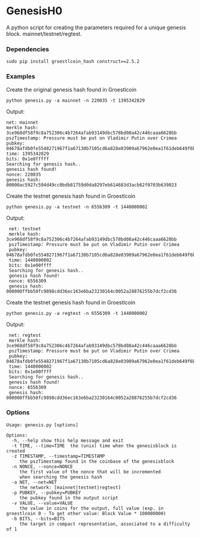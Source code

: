 # GenesisH0
A python script for creating the parameters required for a unique genesis block. mainnet/testnet/regtest.

### Dependencies
    sudo pip install groestlcoin_hash construct==2.5.2

### Examples
Create the original genesis hash found in Groestlcoin

    python genesis.py -a mainnet -n 220035 -t 1395342829
Output:

    net: mainnet
    merkle hash: 3ce968df58f9c8a752306c4b7264afab93149dbc578bd08a42c446caaa6628bb
    pszTimestamp: Pressure must be put on Vladimir Putin over Crimea
    pubkey: 04678afdb0fe5548271967f1a67130b7105cd6a828e03909a67962e0ea1f61deb649f6bc3f4cef38c4f35504e51ec112de5c384df7ba0b8d578a4c702b6bf11d5f
    time: 1395342829
    bits: 0x1e0fffff
    Searching for genesis hash..
    genesis hash found!
    nonce: 220035
    genesis hash: 00000ac5927c594d49cc0bdb81759d0da8297eb614683d3acb62f0703b639023

Create the testnet genesis hash found in Groestlcoin

    python genesis.py -a testnet -n 6556309 -t 1440000002
Output:

     net: testnet
     merkle hash: 3ce968df58f9c8a752306c4b7264afab93149dbc578bd08a42c446caaa6628bb
     pszTimestamp: Pressure must be put on Vladimir Putin over Crimea
     pubkey: 04678afdb0fe5548271967f1a67130b7105cd6a828e03909a67962e0ea1f61deb649f6bc3f4cef38c4f35504e51ec112de5c384df7ba0b8d578a4c702b6bf11d5f
     time: 1440000002
     bits: 0x1e00ffff
     Searching for genesis hash..
     genesis hash found!
     nonce: 6556309
     genesis hash: 000000ffbb50fc9898cdd36ec163e6ba23230164c0052a28876255b7dcf2cd36

Create the testnet genesis hash found in Groestlcoin

    python genesis.py -a regtest -n 6556309 -t 1440000002
Output:

     net: regtest
     merkle hash: 3ce968df58f9c8a752306c4b7264afab93149dbc578bd08a42c446caaa6628bb
     pszTimestamp: Pressure must be put on Vladimir Putin over Crimea
     pubkey: 04678afdb0fe5548271967f1a67130b7105cd6a828e03909a67962e0ea1f61deb649f6bc3f4cef38c4f35504e51ec112de5c384df7ba0b8d578a4c702b6bf11d5f
     time: 1440000002
     bits: 0x1e00ffff
     Searching for genesis hash..
     genesis hash found!
     nonce: 6556309
     genesis hash: 000000ffbb50fc9898cdd36ec163e6ba23230164c0052a28876255b7dcf2cd36

### Options
    Usage: genesis.py [options]

    Options:
      -h, --help show this help message and exit
      -t TIME, --time=TIME  the (unix) time when the genesisblock is created
      -z TIMESTAMP, --timestamp=TIMESTAMP
         the pszTimestamp found in the coinbase of the genesisblock
      -n NONCE, --nonce=NONCE
         the first value of the nonce that will be incremented
         when searching the genesis hash
      -a NET, --net=NET
         the network: [mainnet|testnet|regtest]
      -p PUBKEY, --pubkey=PUBKEY
         the pubkey found in the output script
      -v VALUE, --value=VALUE
         the value in coins for the output, full value (exp. in groestlcoin 0 - To get other value: Block Value * 100000000)
      -b BITS, --bits=BITS
         the target in compact representation, associated to a difficulty of 1
